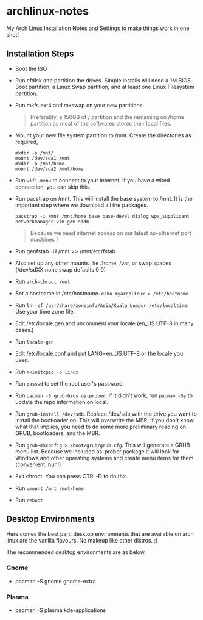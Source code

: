 # archlinux-notes
My Arch Linux Installation Notes and Settings to make things work in one shot!

## Installation Steps
- Boot the ISO
- Run cfdisk and partition the drives. Simple installs will need a 1M BIOS Boot partition, a Linux Swap partition, and at least one Linux Filesystem partition.
- Run mkfs.ext4 and mkswap on your new partitions.
  > Prefarably, a 150GB of / partition and the remaining on /home partition as most of the softwares stores their local files.
- Mount your new file system partition to /mnt. Create the directories as required,
  ``` 
  mkdir -p /mnt/
  mount /dev/sda1 /mnt
  mkdir -p /mnt/home
  mount /dev/sda2 /mnt/home 
  ```
- Run `wifi-menu` to connect to your internet. If you have a wired connection, you can skip this. 
- Run pacstrap on /mnt. This will install the base system to /mnt. It is the important step where we download all the packages.
  ``` 
  pacstrap -i /mnt /mnt/home base base-devel dialog wpa_supplicant networkmanager vim gdm sddm 
  ```
  > Because we need internet access on our latest no-ethernet port machines ! 
  
- Run genfstab -U /mnt >> /mnt/etc/fstab
- Also set up any other mounts like /home, /var, or swap spaces (/dev/sdXX none swap defaults 0 0)
- Run `arch-chroot /mnt`
- Set a hostname in /etc/hostname. `echo myarchlinux > /etc/hostname`
- Run `ln -sf /usr/share/zoneinfo/Asia/Kuala_Lumpur /etc/localtime`. Use your time zone file.
- Edit /etc/locale.gen and uncomment your locale (en_US.UTF-8 in many cases.)
- Run `locale-gen`
- Edit /etc/locale.conf and put LANG=en_US.UTF-8 or the locale you used.
- Run `mkinitcpio -p linux`
- Run `passwd` to set the root user's password.
- Run `pacman -S grub-bios os-prober`. If it didn't work, run `pacman -Sy` to update the repo information on local.
- Run `grub-install /dev/sdb`. Replace /dev/sdb with the drive you want to install the bootloader on. This will overwrite the MBR. If you don't know what that implies, you need to do some more preliminary reading on GRUB, bootloaders, and the MBR.
- Run `grub-mkconfig > /boot/grub/grub.cfg`. This will generate a GRUB menu list. Because we included os-prober package it will look for Windows and other operating systems and create menu items for them (convenient, huh!)
- Exit chroot. You can press CTRL-D to do this.
- Run `umount /mnt /mnt/home`
- Run `reboot`

## Desktop Environments

Here comes the best part: desktop environments that are available on arch linux are the vanilla flavours. No makeup like other distros. ;) 

The recommended desktop environments are as below.

### Gnome
- pacman -S gnome gnome-extra 

### Plasma
- pacman -S plasma kde-applications

